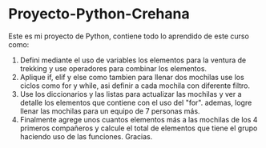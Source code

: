 # Proyecto-Python-Crehana
Este es mi proyecto de Python, contiene todo lo aprendido de este curso como:
1. Defini mediante el uso de variables los elementos para la ventura de trekking y use operadores para combinar los elementos.
2. Aplique if, elif y else como tambien para llenar dos mochilas use los ciclos como for y while, asi definir a cada mochila con diferente filtro.
3. Use los diccionarios y las listas para actualizar las mochilas y ver a detalle los elementos que contiene con el uso del "for". ademas, logre llenar las mochilas para un equipo de 7 personas más.
4. Finalmente agrege unos cuantos elementos más a las mochilas de los 4 primeros compañeros y calcule el total de elementos que tiene el grupo haciendo uso de las funciones.
Gracias.
